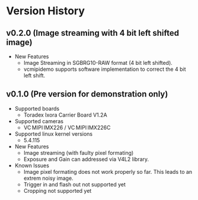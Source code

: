 # Version History

## v0.2.0 (Image streaming with 4 bit left shifted image)
  * New Features
    * Image Streaming in SGBRG10-RAW format (4 bit left shifted).
    * vcmipidemo supports software implementation to correct the 4 bit left shift.

## v0.1.0 (Pre version for demonstration only)
  * Supported boards
    * Toradex Ixora Carrier Board V1.2A
  * Supported cameras
    * VC MIPI IMX226 / VC MIPI IMX226C
  * Supported linux kernel versions
    * 5.4.115
  * New Features
    * Image streaming (with faulty pixel formating)
    * Exposure and Gain can addressed via V4L2 library.
  * Known Issues
    * Image pixel formating does not work properly so far. This leads to an extrem noisy image.
    * Trigger in and flash out not supported yet
    * Cropping not supported yet
